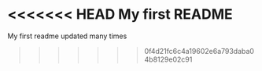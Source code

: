 <<<<<<< HEAD
My first README 
=======
My first readme updated many times
>>>>>>> 0f4d21fc6c4a19602e6a793daba04b8129e02c91
